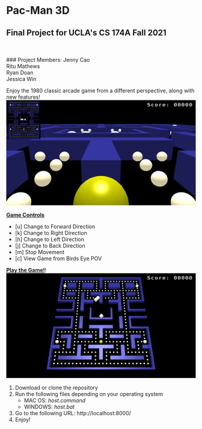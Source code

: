 # Pac-Man 3D
## Final Project for UCLA's CS 174A Fall 2021
<br />
<br />
### Project Members:
Jenny Cao <br />
Ritu Mathews <br />
Ryan Doan <br />
Jessica Win <br />

Enjoy the 1980 classic arcade game from a different perspective, along with new features! <br />
![pacman1](README_resources/pacman1.png)

**<ins>Game Controls</ins>** 
- [u] Change to Forward Direction <br />
- [k] Change to Right Direction <br /> 
- [h] Change to Left Direction <br />
- [j] Change to Back Direction <br />
- [m] Stop Movement <br />
- [c] View Game from Birds Eye POV <br />

**<ins>Play the Game!</ins>**!
![pacman2](README_resources/pacman2.png)

1) Download or clone the repository
2) Run the following files depending on your operating system
   - MAC OS: _host.command_
   - WINDOWS: _host.bat_
3) Go to the following URL: http://localhost:8000/
4) Enjoy!
